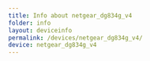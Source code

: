 ```yaml
---
title: Info about netgear_dg834g_v4
folder: info
layout: deviceinfo
permalink: /devices/netgear_dg834g_v4/
device: netgear_dg834g_v4
---
```

